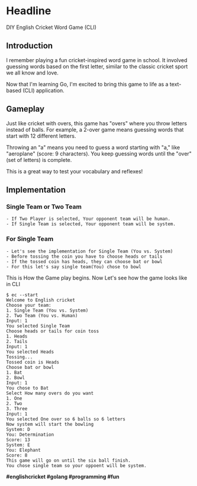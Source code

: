 # Headline  
DIY English Cricket Word Game (CLI)

## Introduction

I remember playing a fun cricket-inspired word game in school. It involved guessing words based on the first letter, similar to the classic cricket sport we all know and love. 

Now that I'm learning Go, I'm excited to bring this game to life as a text-based (CLI) application. 

## Gameplay

Just like cricket with overs, this game has "overs" where you throw letters instead of balls. For example, a 2-over game means guessing words that start with 12 different letters.

Throwing an "a" means you need to guess a word starting with "a," like "aeroplane" (score: 9 characters). You keep guessing words until the "over" (set of letters) is complete.

This is a great way to test your vocabulary and reflexes!

## Implementation
### Single Team or Two Team
    - If Two Player is selected, Your opponent team will be human.
    - If Single Team is selected, Your opponent team will be system.
### For Single Team
    - Let's see the implementation for Single Team (You vs. System)
    - Before tossing the coin you have to choose heads or tails
    - If the tossed coin has heads, they can choose bat or bowl
    - For this let's say single team(You) chose to bowl
This is How the Game play begins.
Now Let's see how the game looks like in CLI
```
$ ec --start
Welcome to English cricket
Choose your team:
1. Single Team (You vs. System)
2. Two Team (You vs. Human)
Input: 1
You selected Single Team
Choose heads or tails for coin toss
1. Heads
2. Tails
Input: 1
You selected Heads
Tossing...
Tossed coin is Heads
Choose bat or bowl
1. Bat
2. Bowl
Input: 1
You chose to Bat
Select How many overs do you want
1. One
2. Two
3. Three
Input: 1
You selected One over so 6 balls so 6 letters
Now system will start the bowling
System: D
You: Determination
Score: 13
System: E
You: Elephant
Score: 8
This game will go on until the six ball finish.
You chose single team so your oppoent will be system.
```

**#englishcricket #golang #programming #fun**

